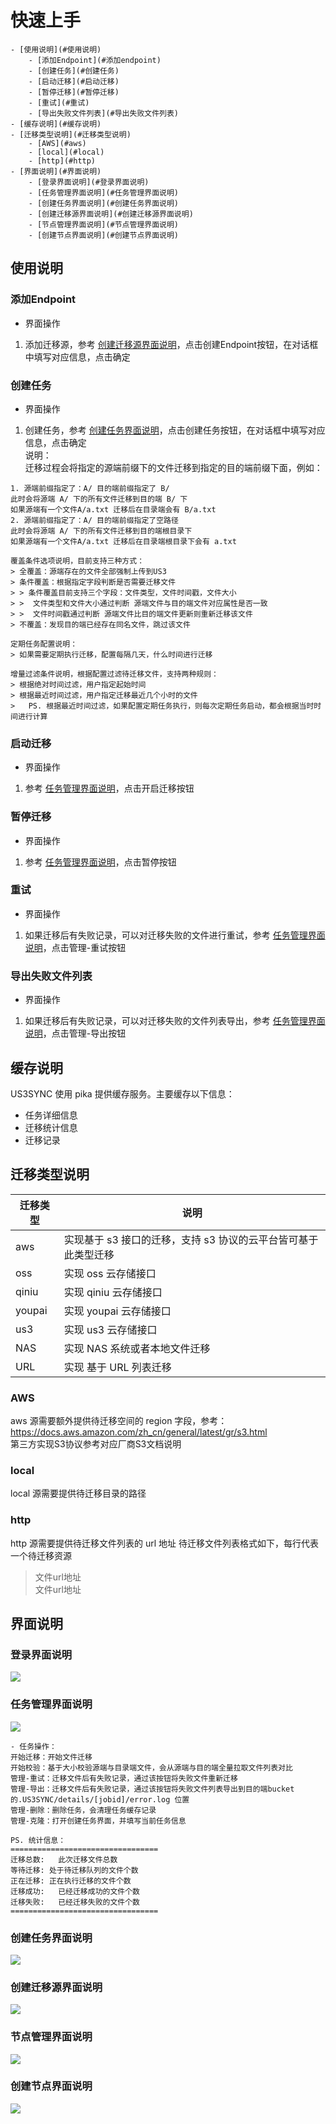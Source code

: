 # 快速上手

    - [使用说明](#使用说明)
        - [添加Endpoint](#添加endpoint)
        - [创建任务](#创建任务)
        - [启动迁移](#启动迁移)
        - [暂停迁移](#暂停迁移)
        - [重试](#重试)
        - [导出失败文件列表](#导出失败文件列表)
    - [缓存说明](#缓存说明)
    - [迁移类型说明](#迁移类型说明)
        - [AWS](#aws)
        - [local](#local)
        - [http](#http)
    - [界面说明](#界面说明)
        - [登录界面说明](#登录界面说明)
        - [任务管理界面说明](#任务管理界面说明)
        - [创建任务界面说明](#创建任务界面说明)
        - [创建迁移源界面说明](#创建迁移源界面说明)
        - [节点管理界面说明](#节点管理界面说明)
        - [创建节点界面说明](#创建节点界面说明)

## 使用说明

### 添加Endpoint
- 界面操作

1. 添加迁移源，参考 [创建迁移源界面说明](#创建迁移源界面说明)，点击创建Endpoint按钮，在对话框中填写对应信息，点击确定

### 创建任务

- 界面操作

1. 创建任务，参考 [创建任务界面说明](#创建任务界面说明)，点击创建任务按钮，在对话框中填写对应信息，点击确定  
说明：  
迁移过程会将指定的源端前缀下的文件迁移到指定的目的端前缀下面，例如：  
```
1. 源端前缀指定了：A/ 目的端前缀指定了 B/
此时会将源端 A/ 下的所有文件迁移到目的端 B/ 下
如果源端有一个文件A/a.txt 迁移后在目录端会有 B/a.txt
2. 源端前缀指定了：A/ 目的端前缀指定了空路径
此时会将源端 A/ 下的所有文件迁移到目的端根目录下
如果源端有一个文件A/a.txt 迁移后在目录端根目录下会有 a.txt
```

```
覆盖条件选项说明，目前支持三种方式：  
> 全覆盖：源端存在的文件全部强制上传到US3  
> 条件覆盖：根据指定字段判断是否需要迁移文件  
> > 条件覆盖目前支持三个字段：文件类型，文件时间戳，文件大小  
> >  文件类型和文件大小通过判断 源端文件与目的端文件对应属性是否一致  
> >  文件时间戳通过判断 源端文件比目的端文件更新则重新迁移该文件
> 不覆盖：发现目的端已经存在同名文件，跳过该文件  
```
```
定期任务配置说明：
> 如果需要定期执行迁移，配置每隔几天，什么时间进行迁移  
```
```
增量过滤条件说明，根据配置过滤待迁移文件，支持两种规则：  
> 根据绝对时间过滤，用户指定起始时间  
> 根据最近时间过滤，用户指定迁移最近几个小时的文件   
>   PS. 根据最近时间过滤，如果配置定期任务执行，则每次定期任务启动，都会根据当时时间进行计算  
```

### 启动迁移

- 界面操作

1. 参考 [任务管理界面说明](#任务管理界面说明)，点击开启迁移按钮

### 暂停迁移

- 界面操作

1. 参考 [任务管理界面说明](#任务管理界面说明)，点击暂停按钮


### 重试
- 界面操作

1. 如果迁移后有失败记录，可以对迁移失败的文件进行重试，参考 [任务管理界面说明](#任务管理界面说明)，点击管理-重试按钮

### 导出失败文件列表
- 界面操作

1. 如果迁移后有失败记录，可以对迁移失败的文件列表导出，参考 [任务管理界面说明](#任务管理界面说明)，点击管理-导出按钮

## 缓存说明
US3SYNC 使用 pika 提供缓存服务。主要缓存以下信息：

- 任务详细信息
- 迁移统计信息
- 迁移记录

## 迁移类型说明

| 迁移类型 | 说明                                                           |
| -------- | -------------------------------------------------------------- |
| aws      | 实现基于 s3 接口的迁移，支持 s3 协议的云平台皆可基于此类型迁移 |
| oss      | 实现 oss 云存储接口                                            |
| qiniu    | 实现 qiniu 云存储接口                                          |
| youpai   | 实现 youpai 云存储接口                                         |
| us3      | 实现 us3 云存储接口                                            |
| NAS      | 实现 NAS 系统或者本地文件迁移                                  |
| URL      | 实现 基于 URL 列表迁移                                         |

### AWS
aws 源需要额外提供待迁移空间的 region 字段，参考：https://docs.aws.amazon.com/zh_cn/general/latest/gr/s3.html  
第三方实现S3协议参考对应厂商S3文档说明

### local
local 源需要提供待迁移目录的路径

### http
http 源需要提供待迁移文件列表的 url 地址
待迁移文件列表格式如下，每行代表一个待迁移资源
>
> 文件url地址  
> 文件url地址
> 

## 界面说明

### 登录界面说明

![](http://ufile-release.cn-bj.ufileos.com/us3sync/doc/login.png)

### 任务管理界面说明

![](http://ufile-release.cn-bj.ufileos.com/us3sync/doc/job-detail.png)

```
- 任务操作：
开始迁移：开始文件迁移
开始校验：基于大小校验源端与目录端文件，会从源端与目的端全量拉取文件列表对比
管理-重试：迁移文件后有失败记录，通过该按钮将失败文件重新迁移
管理-导出：迁移文件后有失败记录，通过该按钮将失败文件列表导出到目的端bucket的.US3SYNC/details/[jobid]/error.log 位置
管理-删除：删除任务，会清理任务缓存记录
管理-克隆：打开创建任务界面，并填写当前任务信息

PS. 统计信息：
=================================
迁移总数:   此次迁移文件总数
等待迁移: 处于待迁移队列的文件个数
正在迁移: 正在执行迁移的文件个数
迁移成功:   已经迁移成功的文件个数
迁移失败:   已经迁移失败的文件个数
=================================
```

### 创建任务界面说明

![](http://ufile-release.cn-bj.ufileos.com/us3sync/doc/create-job.png)

### 创建迁移源界面说明

![](http://ufile-release.cn-bj.ufileos.com/us3sync/doc/create-ep.png)

### 节点管理界面说明

![](http://ufile-release.cn-bj.ufileos.com/us3sync/doc/node-detail.png)

### 创建节点界面说明

![](http://ufile-release.cn-bj.ufileos.com/us3sync/doc/create-node.png)

